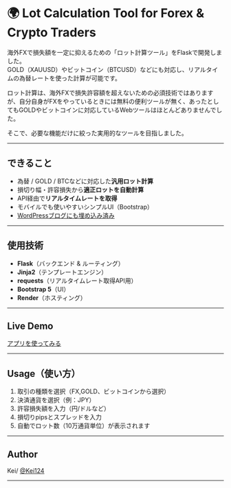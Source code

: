 # 🌍 Lot Calculation Tool for Forex & Crypto Traders

海外FXで損失額を一定に抑えるための「ロット計算ツール」をFlaskで開発しました。  
GOLD（XAUUSD）やビットコイン（BTCUSD）などにも対応し、リアルタイムの為替レートを使った計算が可能です。

ロット計算は、海外FXで損失許容額を超えないための必須技術ではありますが、自分自身がFXをやっているときには無料の便利ツールが無く、あったとしてもGOLDやビットコインに対応しているWebツールはほとんどありませんでした。

そこで、必要な機能だけに絞った実用的なツールを目指しました。

---

## できること

- 為替 / GOLD / BTCなどに対応した**汎用ロット計算**
- 損切り幅・許容損失から**適正ロットを自動計算**
- API経由で**リアルタイムレートを取得**
- モバイルでも使いやすいシンプルUI（Bootstrap）
- [WordPressブログにも埋め込み済み](https://fx-lite.net/lot-calc-tool/)

---

## 使用技術

- **Flask**（バックエンド & ルーティング）
- **Jinja2**（テンプレートエンジン）
- **requests**（リアルタイムレート取得API用）
- **Bootstrap 5**（UI）
- **Render**（ホスティング）

---

## Live Demo

[アプリを使ってみる](https://fx-lite.net/lot-calc-tool/)

---

## Usage（使い方）

1. 取引の種類を選択（FX,GOLD、ビットコインから選択）
2. 決済通貨を選択（例：JPY）
3. 許容損失額を入力（円/ドルなど）
4. 損切りpipsとスプレッドを入力
5. 自動でロット数（10万通貨単位）が表示されます

---

## Author

Kei/ [@Kei124](https://github.com/Keidai124)

---

